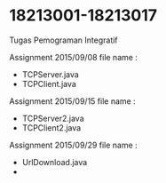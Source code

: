 # 18213001-18213017
Tugas Pemograman Integratif



Assignment 2015/09/08
file name :
 - TCPServer.java
 - TCPClient.java

 
Assignment 2015/09/15
file name :
 - TCPServer2.java
 - TCPClient2.java


Assignment 2015/09/29
file name :
 - UrlDownload.java
 - 
